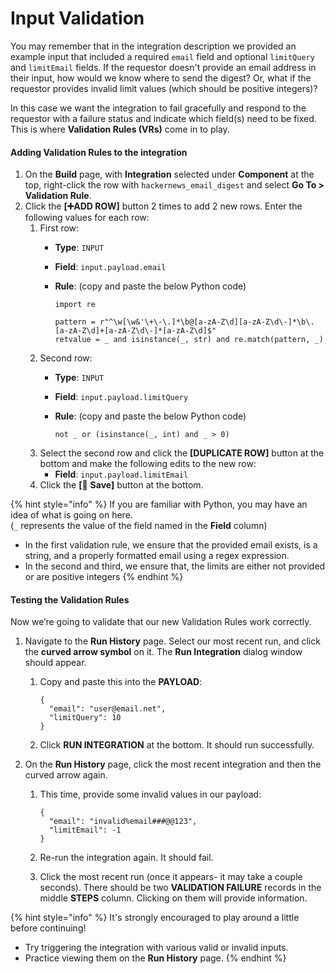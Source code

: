 # Input Validation

You may remember that in the integration description we provided an example input that included a required `email` field and optional `limitQuery` and `limitEmail` fields. If the requestor doesn't provide an email address in their input, how would we know where to send the digest? Or, what if the requestor provides invalid limit values (which should be positive integers)?

In this case we want the integration to fail gracefully and respond to the requestor with a failure status and indicate which field(s) need to be fixed. This is where **Validation Rules (VRs)** come in to play.

#### Adding Validation Rules to the integration <a href="#step2-inputvalidation-addingvalidationrulestotheintegration" id="step2-inputvalidation-addingvalidationrulestotheintegration"></a>

1. On the **Build** page, with **Integration** selected under **Component** at the top, right-click the row with `hackernews_email_digest` and select **Go To > Validation Rule**.
2. Click the **\[➕ADD ROW]** button 2 times to add 2 new rows. Enter the following values for each row:
   1. First row:
      * **Type**: `INPUT`
      * **Field**: `input.payload.email`
      *   **Rule**: (copy and paste the below Python code)

          ```
          import re

          pattern = r"^\w[\w&'\+\-\.]*\b@[a-zA-Z\d][a-zA-Z\d\-]*\b\.[a-zA-Z\d]+[a-zA-Z\d\-]*[a-zA-Z\d]$"
          retvalue = _ and isinstance(_, str) and re.match(pattern, _)
          ```
   2. Second row:
      * **Type**: `INPUT`
      * **Field**: `input.payload.limitQuery`
      *   **Rule**: (copy and paste the below Python code)

          ```
          not _ or (isinstance(_, int) and _ > 0)
          ```
   3. Select the second row and click the **\[DUPLICATE ROW]** button at the bottom and make the following edits to the new row:
      * **Field**: `input.payload.limitEmail`
   4. Click the **\[**💾 **Save]** button at the bottom.

{% hint style="info" %}
If you are familiar with Python, you may have an idea of what is going on here.\
(`_` represents the value of the field named in the **Field** column)

* In the first validation rule, we ensure that the provided email exists, is a string, and a properly formatted email using a regex expression.
* In the second and third, we ensure that, the limits are either not provided or are positive integers
{% endhint %}



#### Testing the Validation Rules <a href="#step2-inputvalidation-testingthevalidationrules" id="step2-inputvalidation-testingthevalidationrules"></a>

Now we’re going to validate that our new Validation Rules work correctly.

1. Navigate to the **Run History** page. Select our most recent run, and click the **curved arrow symbol** on it. The **Run Integration** dialog window should appear.
   1.  Copy and paste this into the **PAYLOAD**:

       ```
       {
         "email": "user@email.net",
         "limitQuery": 10
       }
       ```
   2. Click **RUN INTEGRATION** at the bottom. It should run successfully.
2. On the **Run History** page, click the most recent integration and then the curved arrow again.
   1.  This time, provide some invalid values in our payload:

       ```
       {
         "email": "invalid%email###@@123",
         "limitEmail": -1
       }
       ```
   2. Re-run the integration again. It should fail.
   3. Click the most recent run (once it appears- it may take a couple seconds). There should be two **VALIDATION FAILURE** records in the middle **STEPS** column. Clicking on them will provide information.

{% hint style="info" %}
It's strongly encouraged to play around a little before continuing!&#x20;

* Try triggering the integration with various valid or invalid inputs.
* Practice viewing them on the **Run History** page.
{% endhint %}
